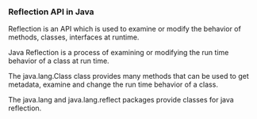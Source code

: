 <h3>Reflection API in Java</h3>

Reflection is an API which is used to examine or modify the behavior of methods, classes, interfaces at runtime.

Java Reflection is a process of examining or modifying the run time behavior of a class at run time.

The java.lang.Class class provides many methods that can be used to get metadata, examine and change the run time behavior of a class.

The java.lang and java.lang.reflect packages provide classes for java reflection.

